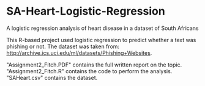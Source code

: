 # SA-Heart-Logistic-Regression
A logistic regression analysis of heart disease in a dataset of South Africans

This R-based project used logistic regression to predict whether a text was phishing or not. The dataset was taken from: http://archive.ics.uci.edu/ml/datasets/Phishing+Websites.

"Assignment2_Fitch.PDF" contains the full written report on the topic. "Assignment2_Fitch.R" contains the code to perform the analysis. "SAHeart.csv" contains the dataset.
